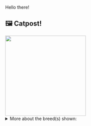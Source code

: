 Hello there!



## 🖼️ Catpost!

<sub>
    <img src="https://cdn2.thecatapi.com/images/fsEMVl7f5.jpg" height="256">
</sub>


<details>
<summary>More about the breed(s) shown:</summary>

Breed: Ragamuffin

Description: The Ragamuffin is calm, even tempered and gets along well with all family members. Changes in routine generally do not upset her. She is an ideal companion for those in apartments, and with children due to her patient nature.

Links:
<ul>
  <li>CFA http://cfa.org/Breeds/BreedsKthruR/Ragamuffin.aspx</li>
  <li>Wikipedia https://en.wikipedia.org/wiki/Ragamuffin_cat</li>
</ul> 

</details>
